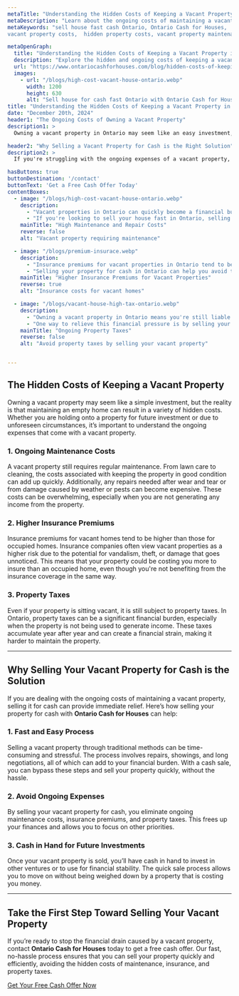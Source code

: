 ```yaml
---
metaTitle: "Understanding the Hidden Costs of Keeping a Vacant Property in Ontario | ontario cash for houses"
metaDescription: "Learn about the ongoing costs of maintaining a vacant property in Ontario and how Ontario Cash for Houses can help you sell your house for cash quickly."
metaKeywords: "sell house fast cash Ontario, Ontario Cash for Houses,
vacant property costs,  hidden property costs, vacant property maintenance, property taxes, sell house for cash Ontario"

metaOpenGraph:
  title: "Understanding the Hidden Costs of Keeping a Vacant Property in Ontario"
  description: "Explore the hidden and ongoing costs of keeping a vacant property in Ontario and discover how Ontario Cash for Houses can help you sell your house for cash fast."
  url: "https://www.ontariocashforhouses.com/blog/hidden-costs-of-keeping-vacant-property-in-ontario"
  images:
    - url: "/blogs/high-cost-vacant-house-ontario.webp"
      width: 1200
      height: 630
      alt: "Sell house for cash fast Ontario with Ontario Cash for Houses"
title: "Understanding the Hidden Costs of Keeping a Vacant Property in Ontario"
date: "December 20th, 2024"
header1: "The Ongoing Costs of Owning a Vacant Property"
description1: >
  Owning a vacant property in Ontario may seem like an easy investment, but the hidden and ongoing costs can quickly add up. From higher insurance premiums to maintenance fees and property taxes, these expenses can become a financial burden. In this article, we explore the hidden costs of keeping a vacant property and how selling your property for cash can help you avoid these costs.

header2: "Why Selling a Vacant Property for Cash is the Right Solution"
description2: >
  If you're struggling with the ongoing expenses of a vacant property, selling it for cash can provide a quick solution to ease your financial burden. Avoid paying unnecessary maintenance costs, insurance premiums, and property taxes by choosing a cash sale with **Ontario Cash for Houses**. Our process is fast, and you can sell your vacant property without the delays of traditional real estate transactions.

hasButtons: true
buttonDestination: '/contact'
buttonText: 'Get a Free Cash Offer Today'
contentBoxes:
  - image: "/blogs/high-cost-vacant-house-ontario.webp"
    description: 
      - "Vacant properties in Ontario can quickly become a financial burden. Beyond the obvious maintenance, properties require regular upkeep such as landscaping, minor repairs, and utility costs that can easily spiral out of control. Even when the property is not generating any income, these ongoing expenses, such as lawn care, cleaning, and utility bills, can quickly add up, placing a significant strain on your finances."
      - "If you're looking to sell your house fast in Ontario, selling your vacant property for cash can provide immediate relief. By selling your house for cash in Ontario, you can avoid the ongoing maintenance and eliminate unnecessary costs that would otherwise pile up, allowing you to redirect your funds towards more pressing financial goals."
    mainTitle: "High Maintenance and Repair Costs"
    reverse: false
    alt: "Vacant property requiring maintenance"

  - image: "/blogs/premium-insurace.webp"
    description: 
      - "Insurance premiums for vacant properties in Ontario tend to be significantly higher due to the increased risk factors associated with empty homes. These include the risk of vandalism, weather damage, and potential liability claims, all of which make vacant homes a higher risk for insurers. As a result, property owners often face inflated insurance costs, which only add to the financial burden of owning an unoccupied property."
      - "Selling your property for cash in Ontario can help you avoid these costly premiums. By opting for Ontario Cash for Houses, you can eliminate the need for high insurance coverage, saving you money and freeing up resources that can be put to better use. If you’re looking to sell house cash fast in Ontario, this is an ideal option to consider."
    mainTitle: "Higher Insurance Premiums for Vacant Properties"
    reverse: true
    alt: "Insurance costs for vacant homes"

  - image: "/blogs/vacant-house-high-tax-ontario.webp"
    description: 
      - "Owning a vacant property in Ontario means you're still liable for property taxes, even if the property isn’t generating income. Property taxes can be a significant financial burden, especially when you're not receiving rent or any other form of income from the property. These taxes continue to accumulate year after year, contributing to an ever-growing financial strain for property owners."
      - "One way to relieve this financial pressure is by selling your vacant property for cash. By choosing to sell your house for cash in Ontario, you can eliminate the burden of property taxes and free up resources for other financial priorities. Ontario Cash for Houses offers a fast and reliable solution, allowing you to sell house cash fast and avoid the ongoing costs of property ownership."
    mainTitle: "Ongoing Property Taxes"
    reverse: false
    alt: "Avoid property taxes by selling your vacant property"


---
```


## **The Hidden Costs of Keeping a Vacant Property**

Owning a vacant property may seem like a simple investment, but the reality is that maintaining an empty home can result in a variety of hidden costs. Whether you are holding onto a property for future investment or due to unforeseen circumstances, it’s important to understand the ongoing expenses that come with a vacant property.

### **1. Ongoing Maintenance Costs**
A vacant property still requires regular maintenance. From lawn care to cleaning, the costs associated with keeping the property in good condition can add up quickly. Additionally, any repairs needed after wear and tear or from damage caused by weather or pests can become expensive. These costs can be overwhelming, especially when you are not generating any income from the property.

### **2. Higher Insurance Premiums**
Insurance premiums for vacant homes tend to be higher than those for occupied homes. Insurance companies often view vacant properties as a higher risk due to the potential for vandalism, theft, or damage that goes unnoticed. This means that your property could be costing you more to insure than an occupied home, even though you're not benefiting from the insurance coverage in the same way.

### **3. Property Taxes**
Even if your property is sitting vacant, it is still subject to property taxes. In Ontario, property taxes can be a significant financial burden, especially when the property is not being used to generate income. These taxes accumulate year after year and can create a financial strain, making it harder to maintain the property.

---

## **Why Selling Your Vacant Property for Cash is the Solution**

If you are dealing with the ongoing costs of maintaining a vacant property, selling it for cash can provide immediate relief. Here’s how selling your property for cash with **Ontario Cash for Houses** can help:

### **1. Fast and Easy Process**
Selling a vacant property through traditional methods can be time-consuming and stressful. The process involves repairs, showings, and long negotiations, all of which can add to your financial burden. With a cash sale, you can bypass these steps and sell your property quickly, without the hassle.

### **2. Avoid Ongoing Expenses**
By selling your vacant property for cash, you eliminate ongoing maintenance costs, insurance premiums, and property taxes. This frees up your finances and allows you to focus on other priorities.

### **3. Cash in Hand for Future Investments**
Once your vacant property is sold, you’ll have cash in hand to invest in other ventures or to use for financial stability. The quick sale process allows you to move on without being weighed down by a property that is costing you money.

---

## **Take the First Step Toward Selling Your Vacant Property**

If you’re ready to stop the financial drain caused by a vacant property, contact **Ontario Cash for Houses** today to get a free cash offer. Our fast, no-hassle process ensures that you can sell your property quickly and efficiently, avoiding the hidden costs of maintenance, insurance, and property taxes. 

[Get Your Free Cash Offer Now](#contact)
